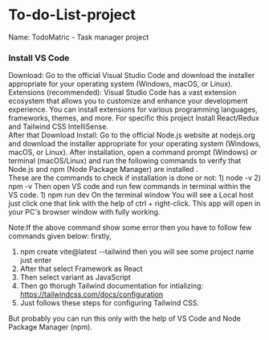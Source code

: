 # To-do-List-project
Name: TodoMatric - Task manager project
<h3>Install VS Code </h3>
Download: Go to the official Visual Studio Code and download the installer appropriate for your operating system (Windows, macOS, or Linux).
<br>
Extensions (recommended): Visual Studio Code has a vast extension ecosystem that allows you to customize and enhance your development experience. You can install extensions for various programming languages, frameworks, themes, and more. For specific this project Install React/Redux and Tailwind CSS IntelliSense.
<br>
After that Download Install: Go to the official Node.js website at nodejs.org and download the installer appropriate for your operating system (Windows, macOS, or Linux). After installation, open a command prompt (Windows) or terminal (macOS/Linux) and run the following commands to verify that Node.js and npm (Node Package Manager) are installed .
<br>
These are the commands to check if installation is done or not: 
1) node -v 
2) npm -v
Then open VS code and run few commands in terminal within the VS code.
1) npm run dev
On the terminal window You will see a Local host just click one that link with the help of ctrl + right-click. This app will open in your PC's browser window with fully working.

Note:If the above command show some error then you have to follow few commands given below:
firstly,
1) npm create vite@latest --tailwind
 then you will see some project name just enter
2) After that select Framework as React
3) Then select variant as JavaScript
4) Then go thorugh Tailwind documentation for intializing: https://tailwindcss.com/docs/configuration
5) Just follows these steps for configuring Tailwind CSS.

But probably you can run this only with the help of VS Code and Node Package Manager (npm).
